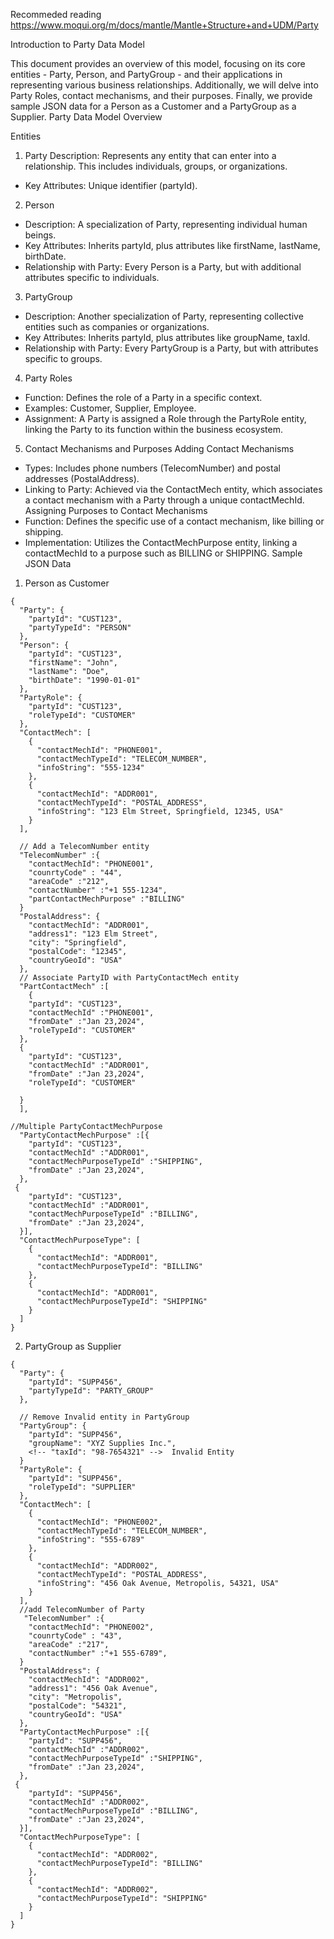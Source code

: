 Recommeded reading
https://www.moqui.org/m/docs/mantle/Mantle+Structure+and+UDM/Party

Introduction to Party Data Model

This document provides an overview of this model, focusing on its core entities - Party, Person, and PartyGroup - and their applications in representing various business relationships. Additionally, we will delve into Party Roles, contact mechanisms, and their purposes. Finally, we provide sample JSON data for a Person as a Customer and a PartyGroup as a Supplier.
Party Data Model Overview

Entities
1. Party
Description: Represents any entity that can enter into a relationship. This includes individuals, groups, or organizations.
* Key Attributes: Unique identifier (partyId).
2. Person
* Description: A specialization of Party, representing individual human beings.
* Key Attributes: Inherits partyId, plus attributes like firstName, lastName, birthDate.
* Relationship with Party: Every Person is a Party, but with additional attributes specific to individuals.
3. PartyGroup
* Description: Another specialization of Party, representing collective entities such as companies or organizations.
* Key Attributes: Inherits partyId, plus attributes like groupName, taxId.
* Relationship with Party: Every PartyGroup is a Party, but with attributes specific to groups.
4. Party Roles
* Function: Defines the role of a Party in a specific context.
* Examples: Customer, Supplier, Employee.
* Assignment: A Party is assigned a Role through the PartyRole entity, linking the Party to its function within the business ecosystem.
5. Contact Mechanisms and Purposes
Adding Contact Mechanisms
* Types: Includes phone numbers (TelecomNumber) and postal addresses (PostalAddress).
* Linking to Party: Achieved via the ContactMech entity, which associates a contact mechanism with a Party through a unique contactMechId.
Assigning Purposes to Contact Mechanisms
* Function: Defines the specific use of a contact mechanism, like billing or shipping.
* Implementation: Utilizes the ContactMechPurpose entity, linking a contactMechId to a purpose such as BILLING or SHIPPING.
Sample JSON Data
1. Person as Customer
```
{
  "Party": {
    "partyId": "CUST123",
    "partyTypeId": "PERSON"
  },
  "Person": {
    "partyId": "CUST123",
    "firstName": "John",
    "lastName": "Doe",
    "birthDate": "1990-01-01"
  },
  "PartyRole": {
    "partyId": "CUST123",
    "roleTypeId": "CUSTOMER"
  },
  "ContactMech": [
    {
      "contactMechId": "PHONE001",
      "contactMechTypeId": "TELECOM_NUMBER",
      "infoString": "555-1234"
    },
    {
      "contactMechId": "ADDR001",
      "contactMechTypeId": "POSTAL_ADDRESS",
      "infoString": "123 Elm Street, Springfield, 12345, USA"
    }
  ],
  
  // Add a TelecomNumber entity
  "TelecomNumber" :{
    "contactMechId": "PHONE001",
    "counrtyCode" : "44",
    "areaCode" :"212",
    "contactNumber" :"+1 555-1234",
    "partContactMechPurpose" :"BILLING"
  }
  "PostalAddress": {
    "contactMechId": "ADDR001",
    "address1": "123 Elm Street",
    "city": "Springfield",
    "postalCode": "12345",
    "countryGeoId": "USA"
  },
  // Associate PartyID with PartyContactMech entity
  "PartContactMech" :[
    {
    "partyId": "CUST123",
    "contactMechId" :"PHONE001",
    "fromDate" :"Jan 23,2024",
    "roleTypeId": "CUSTOMER"
  },
  {
    "partyId": "CUST123",
    "contactMechId" :"ADDR001",
    "fromDate" :"Jan 23,2024",
    "roleTypeId": "CUSTOMER"

  }
  ],

//Multiple PartyContactMechPurpose
  "PartyContactMechPurpose" :[{
    "partyId": "CUST123",
    "contactMechId" :"ADDR001",
    "contactMechPurposeTypeId" :"SHIPPING",
    "fromDate" :"Jan 23,2024",
  },
 {
    "partyId": "CUST123",
    "contactMechId" :"ADDR001",
    "contactMechPurposeTypeId" :"BILLING",
    "fromDate" :"Jan 23,2024",
  }],
  "ContactMechPurposeType": [
    {
      "contactMechId": "ADDR001",
      "contactMechPurposeTypeId": "BILLING"
    },
    {
      "contactMechId": "ADDR001",
      "contactMechPurposeTypeId": "SHIPPING"
    }
  ]
}
```


2. PartyGroup as Supplier
```
{
  "Party": {
    "partyId": "SUPP456",
    "partyTypeId": "PARTY_GROUP"
  },

  // Remove Invalid entity in PartyGroup
  "PartyGroup": {
    "partyId": "SUPP456",
    "groupName": "XYZ Supplies Inc.",
    <!-- "taxId": "98-7654321" -->  Invalid Entity
  }
  "PartyRole": {
    "partyId": "SUPP456",
    "roleTypeId": "SUPPLIER"
  },
  "ContactMech": [
    {
      "contactMechId": "PHONE002",
      "contactMechTypeId": "TELECOM_NUMBER",
      "infoString": "555-6789"
    },
    {
      "contactMechId": "ADDR002",
      "contactMechTypeId": "POSTAL_ADDRESS",
      "infoString": "456 Oak Avenue, Metropolis, 54321, USA"
    }
  ],
  //add TelecomNumber of Party
   "TelecomNumber" :{
    "contactMechId": "PHONE002",
    "counrtyCode" : "43",
    "areaCode" :"217",
    "contactNumber" :"+1 555-6789",
  }
  "PostalAddress": {
    "contactMechId": "ADDR002",
    "address1": "456 Oak Avenue",
    "city": "Metropolis",
    "postalCode": "54321",
    "countryGeoId": "USA"
  },
  "PartyContactMechPurpose" :[{
    "partyId": "SUPP456",
    "contactMechId" :"ADDR002",
    "contactMechPurposeTypeId" :"SHIPPING",
    "fromDate" :"Jan 23,2024",
  },
 {
    "partyId": "SUPP456",
    "contactMechId" :"ADDR002",
    "contactMechPurposeTypeId" :"BILLING",
    "fromDate" :"Jan 23,2024",
  }],
  "ContactMechPurposeType": [
    {
      "contactMechId": "ADDR002",
      "contactMechPurposeTypeId": "BILLING"
    },
    {
      "contactMechId": "ADDR002",
      "contactMechPurposeTypeId": "SHIPPING"
    }
  ]
}
```



